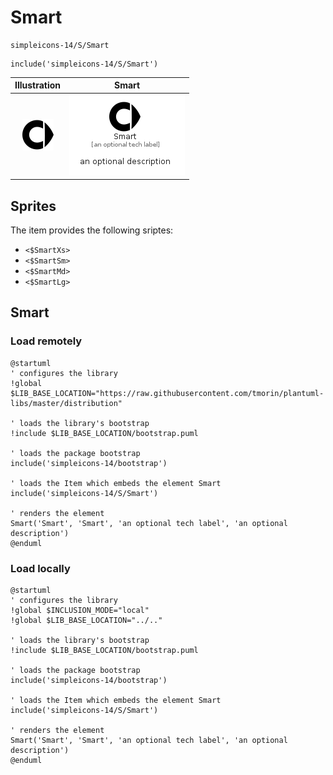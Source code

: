 # Smart


```text
simpleicons-14/S/Smart
```

```text
include('simpleicons-14/S/Smart')
```



| Illustration | Smart |
| :---: | :---: |
| ![illustration for Illustration](../../simpleicons-14/S/Smart.png) | ![illustration for Smart](../../simpleicons-14/S/Smart.Local.png) |



## Sprites
The item provides the following sriptes:

- `<$SmartXs>`
- `<$SmartSm>`
- `<$SmartMd>`
- `<$SmartLg>`





## Smart

### Load remotely
```plantuml
@startuml
' configures the library
!global $LIB_BASE_LOCATION="https://raw.githubusercontent.com/tmorin/plantuml-libs/master/distribution"

' loads the library's bootstrap
!include $LIB_BASE_LOCATION/bootstrap.puml

' loads the package bootstrap
include('simpleicons-14/bootstrap')

' loads the Item which embeds the element Smart
include('simpleicons-14/S/Smart')

' renders the element
Smart('Smart', 'Smart', 'an optional tech label', 'an optional description')
@enduml
```

### Load locally
```plantuml
@startuml
' configures the library
!global $INCLUSION_MODE="local"
!global $LIB_BASE_LOCATION="../.."

' loads the library's bootstrap
!include $LIB_BASE_LOCATION/bootstrap.puml

' loads the package bootstrap
include('simpleicons-14/bootstrap')

' loads the Item which embeds the element Smart
include('simpleicons-14/S/Smart')

' renders the element
Smart('Smart', 'Smart', 'an optional tech label', 'an optional description')
@enduml
```

